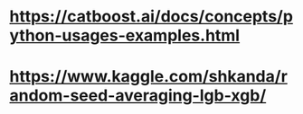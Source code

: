# https://catboost.ai/docs/concepts/python-usages-examples.html

# https://www.kaggle.com/shkanda/random-seed-averaging-lgb-xgb/
